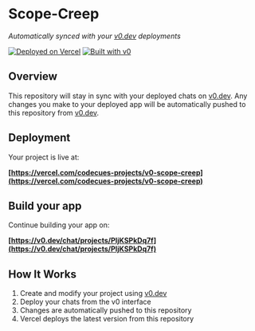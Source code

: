 # Scope-Creep

*Automatically synced with your [v0.dev](https://v0.dev) deployments*

[![Deployed on Vercel](https://img.shields.io/badge/Deployed%20on-Vercel-black?style=for-the-badge&logo=vercel)](https://vercel.com/codecues-projects/v0-scope-creep)
[![Built with v0](https://img.shields.io/badge/Built%20with-v0.dev-black?style=for-the-badge)](https://v0.dev/chat/projects/PIjKSPkDq7f)

## Overview

This repository will stay in sync with your deployed chats on [v0.dev](https://v0.dev).
Any changes you make to your deployed app will be automatically pushed to this repository from [v0.dev](https://v0.dev).

## Deployment

Your project is live at:

**[https://vercel.com/codecues-projects/v0-scope-creep](https://vercel.com/codecues-projects/v0-scope-creep)**

## Build your app

Continue building your app on:

**[https://v0.dev/chat/projects/PIjKSPkDq7f](https://v0.dev/chat/projects/PIjKSPkDq7f)**

## How It Works

1. Create and modify your project using [v0.dev](https://v0.dev)
2. Deploy your chats from the v0 interface
3. Changes are automatically pushed to this repository
4. Vercel deploys the latest version from this repository
